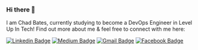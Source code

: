 ### Hi there 👋

I am Chad Bates, currently studying to become a DevOps Engineer in Level Up In Tech! Find out more about me & feel free to connect with me here:

[![Linkedin Badge](https://img.shields.io/badge/-Chad-Bates-blue?style=flat-square&logo=Linkedin&logoColor=white&link=https://www.linkedin.com/in/chad-bates-3759a399/)](https://www.linkedin.com/in/chad-bates-3759a399/)
[![Medium Badge](https://img.shields.io/badge/Chad-Bates-12100E?style=flat-square&logo=medium&logoColor=white&link=https://cbates255.medium.com/)](https://cbates255.medium.com/)
[![Gmail Badge](https://img.shields.io/badge/-cbates255@gmail.com-c14438?style=flat-square&logo=Gmail&logoColor=white&link=mailto:cbates255@gmail.com)](mailto:cbates255@gmail.com)
[![Facebook Badge](https://img.shields.io/badge/chad.rock.2-1877F2?style=flat-square&logo=facebook&logoColor=white&link=https://www.facebook.com/chad.rock.2/)](https://www.facebook.com/chad.rock/)

